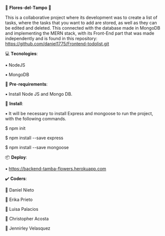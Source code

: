 🌺 𝐅𝐥𝐨𝐫𝐞𝐬-𝐝𝐞𝐥-𝐓𝐚𝐦𝐩𝐨 🌺

This is a collaborative project where its development was to create a list of tasks, where the tasks that you want to add are stored, as well as they can be edited and deleted.
This connected with the database made in MongoDB and implementing the MERN stack,
with its Front-End part that was made independently and is found in this repository: https://github.com/daniel1775/Frontend-todolist.git

 💻 𝐓𝐞𝐜𝐧𝐨𝐥𝐨𝐠𝐢𝐞𝐬:
 
  ▪️ NodeJS
  
  ▪️ MongoDB
  
📓 𝐏𝐫𝐞-𝐫𝐞𝐪𝐮𝐢𝐫𝐞𝐦𝐞𝐧𝐭𝐬:

▪️ Install Node JS and Mongo DB.

 🔧 𝐈𝐧𝐬𝐭𝐚𝐥𝐥:

▪️ It will be necessary to install Express and mongoose to run the project, with the following commands.

$ npm init

$ npm install --save express

$ npm install --save mongoose

 📦 𝐃𝐞𝐩𝐥𝐨𝐲:

▪️ https://backend-tamba-flowers.herokuapp.com

✔️ 𝐂𝐨𝐝𝐞𝐫𝐬:

👨 Daniel Nieto

👩 Erika Prieto

👩 Luisa Palacios

👨 Christopher Acosta

👩 Jennirley Velasquez

